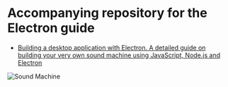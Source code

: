 # Accompanying repository for the Electron guide

* [Building a desktop application with Electron.  A detailed guide on building your very own sound machine using JavaScript, Node.js and Electron](https://medium.com/developers-writing/building-a-desktop-application-with-electron-204203eeb658)

![Sound Machine](https://cdn-images-1.medium.com/max/800/1*El4nvvh3h3vjRgwh_wVO7A.png)
